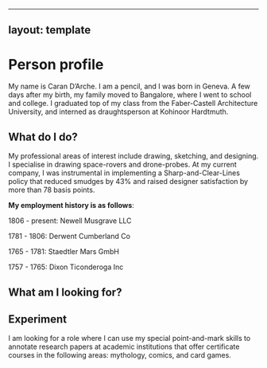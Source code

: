 ----
layout: template
---

# Person profile
My name is Caran D’Arche. I am a pencil, and I was born in Geneva. 
A few days after my birth, my family moved to Bangalore, where I went to school and college. I graduated top of my class from the Faber-Castell Architecture University, and interned as draughtsperson at Kohinoor Hardtmuth.

## What do I do?
My professional areas of interest include drawing, sketching, and designing. I specialise in drawing space-rovers and drone-probes.
At my current company, I was instrumental in implementing a Sharp-and-Clear-Lines policy that reduced smudges by 43% and raised designer satisfaction by more than 78 basis points.

**My employment history is as follows**:

1806 - present: Newell Musgrave LLC

1781 - 1806: Derwent Cumberland Co

1765 - 1781: Staedtler Mars GmbH

1757 - 1765: Dixon Ticonderoga Inc

## What am I looking for?

## Experiment
I am looking for a role where I can use my special point-and-mark skills to annotate research papers at academic institutions that offer certificate courses in the following areas: mythology, comics, and card games.

